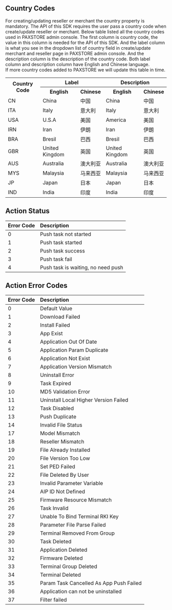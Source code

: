 ## <a id="country-codes">Country Codes</a>

For creating/updating reseller or merchant the country property is mandatory. The API of this SDK requires the user pass a country code when create/update reseller or merchant. Below table listed all the country codes used in PAXSTORE admin console. The first column is country code, the value in this column is needed for the API of this SDK. And the label column is what you see in the dropdown list of country field in create/update merchant and reseller page in PAXSTORE admin console. And the description column is the description of the country code. Both label column and description column have English and Chinese language.  
If more country codes added to PAXSTORE we will update this table in time.

<table>
<tr>
<th rowspan="2">
Country Code
</th>
<th colspan="2">
Label
</th>
<th colspan="2">
Description
</th>
</tr>
<tr>
<th>English</th><th>Chinese</th><th>English</th><th>Chinese</th>
</tr>
<tr>
<td>CN</td><td>China</td><td>中国</td><td>China</td><td>中国</td>
</tr>
<tr>
<td>ITA</td><td>Italy</td><td>意大利</td><td>Italy</td><td>意大利</td>
</tr>
<tr>
<td>USA</td><td>U.S.A</td><td>美国</td><td>America</td><td>美国</td>
</tr>
<tr>
<td>IRN</td><td>Iran</td><td>伊朗</td><td>Iran</td><td>伊朗</td>
</tr>
<tr>
<td>BRA</td><td>Bresil</td><td>巴西</td><td>Bresil</td><td>巴西</td>
</tr>
<tr>
<td>GBR</td><td>United Kingdom</td><td>英国</td><td>United Kingdom</td><td>英国</td>
</tr>
<tr>
<td>AUS</td><td>Australia</td><td>澳大利亚</td><td>Australia</td><td>澳大利亚</td>
</tr>
<tr>
<td>MYS</td><td>Malaysia</td><td>马来西亚</td><td>Malaysia</td><td>马来西亚</td>
</tr>
<tr>
<td>JP</td><td>Japan</td><td>日本</td><td>Japan</td><td>日本</td>
</tr>
<tr>
<td>IND</td><td>India</td><td>印度</td><td>India</td><td>印度</td>
</tr>
</table>


## <a id="action-status">Action Status</a>

|Error Code|Description|
|:--|:--|
|0|Push task not started|
|1|Push task started|
|2|Push task success|
|3|Push task fail|
|4|Push task is waiting, no need push|


## <a id="action-error-codes">Action Error Codes</a>

|Error Code|Description|
|:--|:--|
|0|Default Value|
|1|Download Failed|
|2|Install Failed|
|3|App Exist|
|4|Application Out Of Date|
|5|Application Param Duplicate|
|6|Application Not Exist|
|7|Application Version Mismatch|
|8|Uninstall Error|
|9|Task Expired|
|10|MD5 Validation Error|
|11|Uninstall Local Higher Version Failed|
|12|Task Disabled|
|13|Push Duplicate|
|14|Invalid File Status|
|17|Model Mismatch|
|18|Reseller Mismatch|
|19|File Already Installed|
|20|File Version Too Low|
|21|Set PED Failed|
|22|File Deleted By User|
|23|Invalid Parameter Variable|
|24|AIP ID Not Defined|
|25|Firmware Resource Mismatch|
|26|Task Invalid|
|27|Unable To Bind Terminal RKI Key|
|28|Parameter File Parse Failed|
|29|Terminal Removed From Group|
|30|Task Deleted|
|31|Application Deleted|
|32|Firmware Deleted|
|33|Terminal Group Deleted|
|34|Terminal Deleted|
|35|Param Task Cancelled As App Push Failed|
|36|Application can not be uninstalled|
|37|Filter failed|
